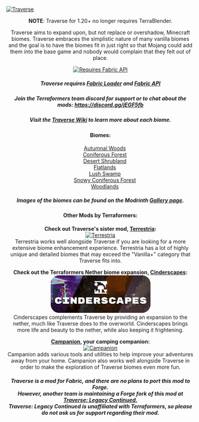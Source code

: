 [![Traverse](https://i.imgur.com/ezG6I1H.png)](https://www.curseforge.com/minecraft/mc-mods/traverse)

<p align="center">
<b>NOTE</b>: Traverse for 1.20+ no longer requires TerraBlender.
</p>

<p align="center">
Traverse aims to expand upon, but not replace or overshadow, Minecraft biomes. Traverse embraces the simplistic nature of many vanilla biomes and the goal is to have the biomes fit in just right so that Mojang could add them into the base game and nobody would complain that they felt out of place.
</p>
<p align="center">
	<a href="https://modrinth.com/mod/fabric-api"><img title="Requires Fabric API" height="50" src="https://i.imgur.com/Ol1Tcf8.png"></a>
</p>

<h5 align="center">
Traverse requires <a href="https://fabricmc.net/use/">Fabric Loader</a> and <a href="https://modrinth.com/mod/fabric-api">Fabric API</a>
</h5>

<h5 align="center">
Join the Terraformers team discord for support or to chat about the mods: <a href="https://discord.gg/jEGF5fb">https://discord.gg/jEGF5fb</a>
</h5>

<h5 align="center">
Visit the <a href="https://github.com/TerraformersMC/Traverse/wiki">Traverse Wiki</a> to learn more about each biome.
</h5>

<h4 align="center">
Biomes:
</h4>

<ul style="text-align: center; list-style: none;">
<li><a href="https://github.com/TerraformersMC/Traverse/wiki/Autumnal-Woods">Autumnal Woods</a></li>
<li><a href="https://github.com/TerraformersMC/Traverse/wiki/Coniferous-Forest">Coniferous Forest</a></li>
<li><a href="https://github.com/TerraformersMC/Traverse/wiki/Desert-Shrubland">Desert Shrubland</a></li>
<li><a href="https://github.com/TerraformersMC/Traverse/wiki/Flatlands">Flatlands</a></li>
<li><a href="https://github.com/TerraformersMC/Traverse/wiki/Lush-Swamp">Lush Swamp</a></li>
<li><a href="https://github.com/TerraformersMC/Traverse/wiki/Snowy-Coniferous-Forest">Snowy Coniferous Forest</a></li>
<li><a href="https://github.com/TerraformersMC/Traverse/wiki/Woodlands">Woodlands</a></li>
</ul>

<h5 align="center">
Images of the biomes can be found on the Modrinth <a href="https://modrinth.com/mod/traverse/gallery">Gallery page</a>.
</h5>

<h4 align="center">
Other Mods by Terraformers:
</h4>

<p align="center">
	<strong>Check out Traverse's sister mod, <a href="https://modrinth.com/mod/terrestria">Terrestria</a>:</strong><br />
	<a href="https://modrinth.com/mod/terrestria"><img title="Terrestria" height="100" src="https://i.imgur.com/mAviXA0.png"></a><br />
	Terrestria works well alongside Traverse if you are looking for a more extensive biome enhancement experience. Terrestria has a lot of highly unique and detailed biomes that may exceed the "Vanilla+" category that Traverse fits into.
</p>

<p align="center">
    <strong>Check out the Terraformers Nether biome expansion, <a href="https://modrinth.com/mod/cinderscapes">Cinderscapes</a>:</strong><br />
    <a href="https://modrinth.com/mod/cinderscapes"><img title="Cinderscapes" width="267" height="100" src="https://github.com/TerraformersMC/Terrestria/raw/1.20.2/banners/Cinderscapes-preview-1.0.0.png" /></a><br />
    Cinderscapes complements Traverse by providing an expansion to the nether, much like Traverse does to the overworld. Cinderscapes brings more life and beauty to the nether, while also keeping it frightening.
</p>

<p align="center">
	<strong><a href="https://modrinth.com/mod/campanion">Campanion</a>, your camping companion:</strong><br />
	<a href="https://modrinth.com/mod/campanion"><img title="Campanion" height="100" src="https://i.imgur.com/fmnMIrK.png"></a><br />
	Campanion adds various tools and utilities to help improve your adventures away from your home. Campanion also works well alongside Traverse in order to make the exploration of Traverse biomes even more fun.
</p>

<h5 align="center">
	Traverse is a mod for Fabric, and there are no plans to port this mod to Forge.<br />
	However, another team is maintaining a Forge fork of this mod at <a href="https://www.curseforge.com/minecraft/mc-mods/traverse-legacy-continued">Traverse: Legacy Continued.</a><br />
	Traverse: Legacy Continued is unaffiliated with Terraformers, so please do not ask us for support regarding their mod.
</h5>
